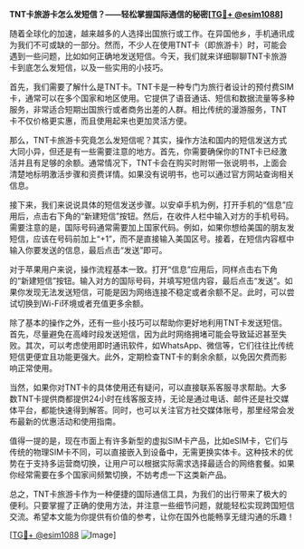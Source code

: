 **TNT卡旅游卡怎么发短信？——轻松掌握国际通信的秘密[[TG💪+ @esim1088](https://t.me/s/esim1088)]**

随着全球化的加速，越来越多的人选择出国旅行或工作。在异国他乡，手机通讯成为我们不可或缺的一部分。然而，不少人在使用TNT卡（即旅游卡）时，可能会遇到一些问题，比如如何正确地发送短信。今天，我们就来详细聊聊TNT卡旅游卡到底怎么发短信，以及一些实用的小技巧。

首先，我们需要了解什么是TNT卡。TNT卡是一种专门为旅行者设计的预付费SIM卡，通常可以在多个国家和地区使用。它提供了语音通话、短信和数据流量等多种服务，非常适合短期出国旅行或者商务出差的人群。相比传统的漫游服务，TNT卡不仅价格更实惠，而且使用起来也更加灵活方便。

那么，TNT卡旅游卡究竟怎么发短信呢？其实，操作方法和国内的短信发送方式大同小异，但还是有一些需要注意的地方。首先，你需要确保你的TNT卡已经激活并且有足够的余额。通常情况下，TNT卡会在购买时附带一张说明书，上面会清楚地标明激活步骤和资费详情。如果没有说明书，也可以通过官方网站查询相关信息。

接下来，我们来说说具体的短信发送步骤。以安卓手机为例，打开手机的“信息”应用后，点击右下角的“新建短信”按钮。然后，在收件人栏中输入对方的手机号码。需要注意的是，国际号码通常需要加上国家代码。例如，如果你想给美国的朋友发短信，应该在号码前加上“+1”，而不是直接输入美国区号。接着，在短信内容框中输入你要发送的信息，最后点击“发送”即可。

对于苹果用户来说，操作流程基本一致。打开“信息”应用后，同样点击右下角的“新建短信”按钮。输入对方的国际号码，并填写短信内容，最后点击“发送”。如果你发现无法发送短信，可能是因为网络连接不稳定或者余额不足。此时，可以尝试切换到Wi-Fi环境或者充值更多余额。

除了基本的操作之外，还有一些小技巧可以帮助你更好地利用TNT卡发送短信。首先，尽量避免在高峰时段发送短信，因为此时网络拥堵可能会导致延迟甚至失败。其次，可以考虑使用即时通讯软件，如WhatsApp、微信等，它们往往比传统短信更便宜且功能更强大。此外，定期检查TNT卡的剩余余额，以免因欠费而影响正常使用。

当然，如果你对TNT卡的具体使用还有疑问，可以直接联系客服寻求帮助。大多数TNT卡提供商都提供24小时在线客服支持，无论是通过电话、邮件还是社交媒体平台，都能快速得到解答。同时，也可以关注官方社交媒体账号，那里经常会发布最新的优惠活动和使用指南。

值得一提的是，现在市面上有许多新型的虚拟SIM卡产品，比如eSIM卡，它们与传统的物理SIM卡不同，可以直接嵌入到设备中，无需更换实体卡。这种技术的优势在于支持多运营商切换，让用户可以根据实际需求选择最适合的网络套餐。如果你经常需要在多个国家间频繁切换，不妨考虑一下这类新产品。

总之，TNT卡旅游卡作为一种便捷的国际通信工具，为我们的出行带来了极大的便利。只要掌握了正确的使用方法，并注意一些细节问题，就能轻松实现跨国短信交流。希望本文能为你提供有价值的参考，让你在国外也能畅享无缝沟通的乐趣！

[[TG💪+ @esim1088](https://t.me/s/esim1088) ![Image](https://i.postimg.cc/4NQfJmqS/Snipaste-2025-05-13-00-14-12.png)]